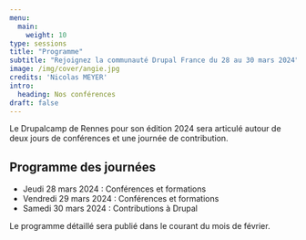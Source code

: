 ```yaml
---
menu:
  main:
    weight: 10
type: sessions
title: "Programme"
subtitle: "Rejoignez la communauté Drupal France du 28 au 30 mars 2024"
image: /img/cover/angie.jpg
credits: 'Nicolas MEYER'
intro:
  heading: Nos conférences
draft: false
---
```


Le Drupalcamp de Rennes pour son édition 2024 sera articulé autour de deux jours de conférences et une journée de contribution.

## Programme des journées

* Jeudi 28 mars 2024 : Conférences et formations
* Vendredi 29 mars 2024 : Conférences et formations
* Samedi 30 mars 2024 : Contributions à Drupal

Le programme détaillé sera publié dans le courant du mois de février.
